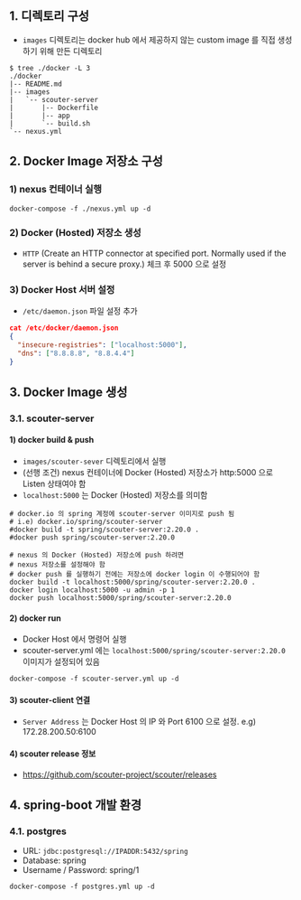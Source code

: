 
## 1. 디렉토리 구성

- `images` 디렉토리는 docker hub 에서 제공하지 않는 custom image 를 직접 생성하기 위해 만든 디렉토리

```
$ tree ./docker -L 3
./docker
|-- README.md
|-- images
|   `-- scouter-server
|       |-- Dockerfile
|       |-- app
|       `-- build.sh
`-- nexus.yml
```



## 2. Docker Image 저장소 구성

### 1) nexus 컨테이너 실행 

```shell
docker-compose -f ./nexus.yml up -d
```

### 2) Docker (Hosted) 저장소 생성

- `HTTP` (Create an HTTP connector at specified port. Normally used if the server is behind a secure proxy.) 체크 후 5000 으로 설정

### 3) Docker Host 서버 설정

- `/etc/daemon.json` 파일 설정 추가

```json
cat /etc/docker/daemon.json 
{
  "insecure-registries": ["localhost:5000"],
  "dns": ["8.8.8.8", "8.8.4.4"]
}
```


## 3. Docker Image 생성

### 3.1. scouter-server

#### 1) docker build & push

- `images/scouter-sever` 디렉토리에서 실행
- (선행 조건) nexus 컨테이너에 Docker (Hosted) 저장소가 http:5000 으로 Listen 상태여야 함
- `localhost:5000` 는 Docker (Hosted) 저장소를 의미함

```shell
# docker.io 의 spring 계정에 scouter-server 이미지로 push 됨
# i.e) docker.io/spring/scouter-server 
#docker build -t spring/scouter-server:2.20.0 .
#docker push spring/scouter-server:2.20.0

# nexus 의 Docker (Hosted) 저장소에 push 하려면
# nexus 저장소를 설정해야 함
# docker push 를 실행하기 전에는 저장소에 docker login 이 수행되어야 함
docker build -t localhost:5000/spring/scouter-server:2.20.0 .
docker login localhost:5000 -u admin -p 1
docker push localhost:5000/spring/scouter-server:2.20.0
```

#### 2) docker run

- Docker Host 에서 명령어 실행
- scouter-server.yml 에는 `localhost:5000/spring/scouter-server:2.20.0` 이미지가 설정되어 있음 

```shell
docker-compose -f scouter-server.yml up -d
```

#### 3) scouter-client 연결

- `Server Address` 는 Docker Host 의 IP 와 Port 6100 으로 설정. e.g) 172.28.200.50:6100


#### 4) scouter release 정보

- https://github.com/scouter-project/scouter/releases



## 4. spring-boot 개발 환경

### 4.1. postgres

- URL: `jdbc:postgresql://IPADDR:5432/spring`
- Database: spring
- Username / Password: spring/1

```shell
docker-compose -f postgres.yml up -d
```

